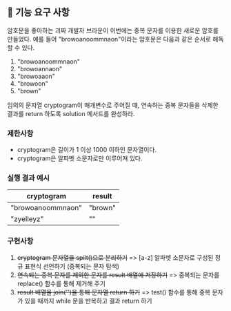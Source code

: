 ## 🚀 기능 요구 사항

암호문을 좋아하는 괴짜 개발자 브라운이 이번에는 중복 문자를 이용한 새로운 암호를 만들었다. 예를 들어 "browoanoommnaon"이라는 암호문은 다음과 같은 순서로 해독할 수 있다.

1. "browoanoommnaon"
2. "browoannaon"
3. "browoaaon"
4. "browoon"
5. "brown"

임의의 문자열 cryptogram이 매개변수로 주어질 때, 연속하는 중복 문자들을 삭제한 결과를 return 하도록 solution 메서드를 완성하라.

### 제한사항

- cryptogram은 길이가 1 이상 1000 이하인 문자열이다.
- cryptogram은 알파벳 소문자로만 이루어져 있다.

### 실행 결과 예시

| cryptogram        | result  |
| ----------------- | ------- |
| "browoanoommnaon" | "brown" |
| "zyelleyz"        | ""      |

### 구현사항

1. ~~cryptogram 문자열을 spilt()으로 분리하기~~  => [a-z] 알파벳 소문자로 구성된 정규 표현식 선언하기 (중복되는 문자 탐색)
2. ~~연속되는 중복 문자를 제외한 문자를 result 배열에 저장하기~~ => 중복되는 문자를 replace() 함수를 통해 제거해 주기
3. ~~result 배열을 join('')을 통해 문자열 return 하기~~ => test() 함수를 통해 중복 문자가 있을 때까지 while 문을 반복하고 결과 return 하기
